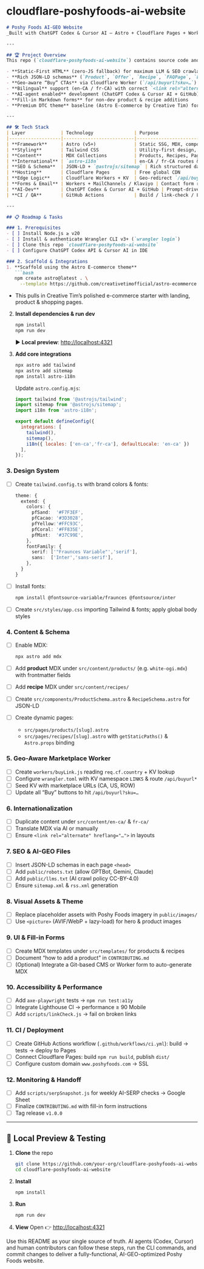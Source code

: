 # cloudflare-poshyfoods-ai-website
````markdown
# Poshy Foods AI-GEO Website  
_Built with ChatGPT Codex & Cursor AI — Astro + Cloudflare Pages + Workers_

---

## 🏆 Project Overview  
This repo (`cloudflare-poshyfoods-ai-website`) contains source code and content for a **stunning, high-grade**, **AI-GEO & SEO-ready** storefront and content hub for **Poshy Foods**. It replaces an existing Shopify store (eliminating monthly fees) and delivers:

- **Static-First HTML** (zero-JS fallback) for maximum LLM & SEO crawlability  
- **Rich JSON-LD schemas** (`Product`, `Offer`, `Recipe`, `FAQPage`, `LocalBusiness`, `WebSite`)  
- **Geo-aware “Buy” CTAs** via Cloudflare Worker (`/api/buyurl?sku=…`)  
- **Bilingual** support (en-CA / fr-CA) with correct `<link rel="alternate" hreflang="…">`  
- **AI-agent enabled** development (ChatGPT Codex & Cursor AI + GitHub)  
- **Fill-in Markdown forms** for non-dev product & recipe additions  
- **Premium DTC theme** baseline (Astro E-commerce by Creative Tim) for a designer-grade user experience  

---

## 🛠️ Tech Stack  
| Layer             | Technology               | Purpose                                                  |
|-------------------|--------------------------|----------------------------------------------------------|
| **Framework**     | Astro (v5+)              | Static SSG, MDX, components                              |
| **Styling**       | Tailwind CSS             | Utility-first design, custom theme tokens                |
| **Content**       | MDX Collections          | Products, Recipes, Pages via frontmatter + Markdown body |
| **International** | `astro-i18n`             | en-CA / fr-CA routes & hreflang                          |
| **SEO & Schema**  | JSON-LD + `@astrojs/sitemap` | Rich structured data + `sitemap.xml`                 |
| **Hosting**       | Cloudflare Pages         | Free global CDN                                          |
| **Edge Logic**    | Cloudflare Workers + KV  | Geo-redirect `/api/buyurl` to correct marketplace link   |
| **Forms & Email** | Workers + MailChannels / Klaviyo | Contact form routing, optional list sign-up        |
| **AI-Dev**        | ChatGPT Codex & Cursor AI + GitHub | Prompt-driven code & content gen               |
| **CI / QA**       | GitHub Actions           | Build / link-check / Lighthouse / axe-playwright tests   |

---

## 📋 Roadmap & Tasks

### 1. Prerequisites  
- [ ] Install Node.js ≥ v20  
- [ ] Install & authenticate Wrangler CLI v3+ (`wrangler login`)  
- [ ] Clone this repo `cloudflare-poshyfoods-ai-website`  
- [ ] Configure ChatGPT Codex API & Cursor AI in IDE  

### 2. Scaffold & Integrations  
1. **Scaffold using the Astro E-commerce theme**  
   ```bash
   npm create astro@latest . \
     --template https://github.com/creativetimofficial/astro-ecommerce
````

* This pulls in Creative Tim’s polished e-commerce starter with landing, product & shopping pages.

2. **Install dependencies & run dev**

   ```bash
   npm install
   npm run dev
   ```

   ▶️ **Local preview**: [http://localhost:4321](http://localhost:4321)
3. **Add core integrations**

   ```bash
   npx astro add tailwind
   npx astro add sitemap
   npm install astro-i18n
   ```

   Update `astro.config.mjs`:

   ```js
   import tailwind from '@astrojs/tailwind';
   import sitemap from '@astrojs/sitemap';
   import i18n from 'astro-i18n';

   export default defineConfig({
     integrations: [
       tailwind(),
       sitemap(),
       i18n({ locales: ['en-ca','fr-ca'], defaultLocale: 'en-ca' })
     ],
   });
   ```

### 3. Design System

* [ ] Create `tailwind.config.ts` with brand colors & fonts:

  ```ts
  theme: {
    extend: {
      colors: {
        pfSand:  '#F7F3EF',
        pfCacao: '#3D3028',
        pfYellow:'#FFC93C',
        pfCoral: '#FF835E',
        pfMint:  '#37C99E',
      },
      fontFamily: {
        serif: ['"Fraunces Variable"','serif'],
        sans:  ['Inter','sans-serif'],
      },
    }
  }
  ```
* [ ] Install fonts:

  ```bash
  npm install @fontsource-variable/fraunces @fontsource/inter
  ```
* [ ] Create `src/styles/app.css` importing Tailwind & fonts; apply global body styles

### 4. Content & Schema

* [ ] Enable MDX:

  ```bash
  npx astro add mdx
  ```
* [ ] Add **product** MDX under `src/content/products/` (e.g. `white-ogi.mdx`) with frontmatter fields
* [ ] Add **recipe** MDX under `src/content/recipes/`
* [ ] Create `src/components/ProductSchema.astro` & `RecipeSchema.astro` for JSON-LD
* [ ] Create dynamic pages:

  * `src/pages/products/[slug].astro`
  * `src/pages/recipes/[slug].astro`
    with `getStaticPaths()` & `Astro.props` binding

### 5. Geo-Aware Marketplace Worker

* [ ] Create `workers/buyLink.js` reading `req.cf.country` + KV lookup
* [ ] Configure `wrangler.toml` with KV namespace `LINKS` & route `/api/buyurl*`
* [ ] Seed KV with marketplace URLs (CA, US, ROW)
* [ ] Update all “Buy” buttons to hit `/api/buyurl?sku=…`

### 6. Internationalization

* [ ] Duplicate content under `src/content/en-ca/` & `fr-ca/`
* [ ] Translate MDX via AI or manually
* [ ] Ensure `<link rel="alternate" hreflang="…">` in layouts

### 7. SEO & AI-GEO Files

* [ ] Insert JSON-LD schemas in each page `<head>`
* [ ] Add `public/robots.txt` (allow GPTBot, Gemini, Claude)
* [ ] Add `public/llms.txt` (AI crawl policy CC-BY-4.0)
* [ ] Ensure `sitemap.xml` & `rss.xml` generation

### 8. Visual Assets & Theme

* [ ] Replace placeholder assets with Poshy Foods imagery in `public/images/`
* [ ] Use `<picture>` (AVIF/WebP + lazy-load) for hero & product images

### 9. UI & Fill-in Forms

* [ ] Create MDX templates under `src/templates/` for products & recipes
* [ ] Document “how to add a product” in `CONTRIBUTING.md`
* [ ] (Optional) Integrate a Git-based CMS or Worker form to auto-generate MDX

### 10. Accessibility & Performance

* [ ] Add `axe-playwright` tests → `npm run test:a11y`
* [ ] Integrate Lighthouse CI → performance ≥ 90 Mobile
* [ ] Add `scripts/linkCheck.js` → fail on broken links

### 11. CI / Deployment

* [ ] Create GitHub Actions workflow (`.github/workflows/ci.yml`): build → tests → deploy to Pages
* [ ] Connect Cloudflare Pages: build `npm run build`, publish `dist/`
* [ ] Configure custom domain `www.poshyfoods.com` → SSL

### 12. Monitoring & Handoff

* [ ] Add `scripts/serpSnapshot.js` for weekly AI-SERP checks → Google Sheet
* [ ] Finalize `CONTRIBUTING.md` with fill-in form instructions
* [ ] Tag release `v1.0.0`

---

## 🚀 Local Preview & Testing

1. **Clone** the repo

   ```bash
   git clone https://github.com/your-org/cloudflare-poshyfoods-ai-website.git
   cd cloudflare-poshyfoods-ai-website
   ```
2. **Install**

   ```bash
   npm install
   ```
3. **Run**

   ```bash
   npm run dev
   ```
4. **View**
   Open 👉 [http://localhost:4321](http://localhost:4321)

Use this README as your single source of truth. AI agents (Codex, Cursor) and human contributors can follow these steps, run the CLI commands, and commit changes to deliver a fully-functional, AI-GEO-optimized Poshy Foods website.

```
```

